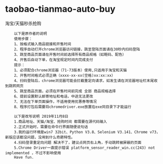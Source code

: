 # taobao-tianmao-auto-buy
淘宝/天猫秒杀抢购

        以下是原作者的说明
        使用步骤：
        1、按格式输入商品链接和开售时间
        2、程序自动打开chrome浏览器访问链接，跳至登陆页面请在30秒内扫码登陆
        3、跳至商品页面请在开售时间前选择所有商品规格（如鞋码、配色）
        4、开售后自动下单，在淘宝规定时间内完成支付
        提示：
        1、必须配合chrome浏览器（71-73版本）使用,只适用于淘宝和天猫
        2、开售时间格式必须正确（xxxx-xx-xx(空格)xx:xx:xx）
        4、扫码登陆后，chrome浏览器可能会拦截重定向请求，如发生请在浏览器地址栏末尾收到跳转网页
        5、跳至商品页面，必须在开售时间前完成 全部 商品规格选择
        6、提前设置默认邮寄地址和电话，中途无法更改
        7、无法在下单页面操作，不适用使用优惠券等情况
        8、程序打包后需要将chromedriver.exe放置在exe同目录下才能运行 
       
        以下是改写说明 2019年11月8日
        1.商品地址、天猫/淘宝、抢购时间 都需要在源代码输入
        2.正式开始时，需要在命令行界面随便说句话
        3.我的运行环境是win7 32bit、Python V3.8、Selenium V3.141、Chrome v73，新版应该都没问题，没用到什么奇葩特性。
        4.扫码登录重定向问题 解决不了，建议点网页右上角，手动跳转被屏蔽的页面
        5.Chrome Driver一直提示错误 platform_sensor_reader_win.cc(243) not implemented ，不过不影响使用
        Have fun.
        

        
